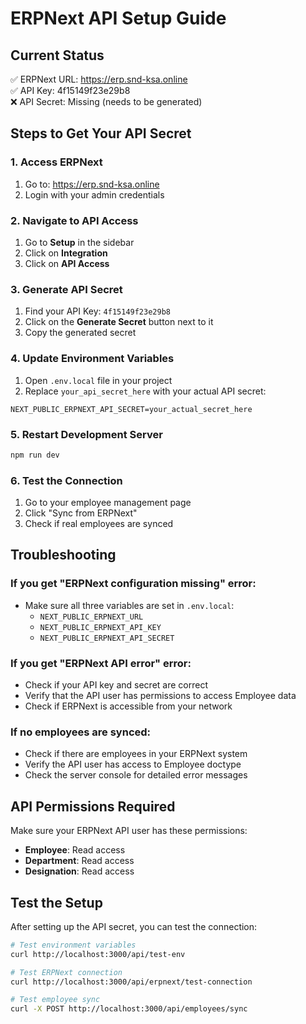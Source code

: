 # ERPNext API Setup Guide

## Current Status
✅ ERPNext URL: https://erp.snd-ksa.online  
✅ API Key: 4f15149f23e29b8  
❌ API Secret: Missing (needs to be generated)

## Steps to Get Your API Secret

### 1. Access ERPNext
1. Go to: https://erp.snd-ksa.online
2. Login with your admin credentials

### 2. Navigate to API Access
1. Go to **Setup** in the sidebar
2. Click on **Integration**
3. Click on **API Access**

### 3. Generate API Secret
1. Find your API Key: `4f15149f23e29b8`
2. Click on the **Generate Secret** button next to it
3. Copy the generated secret

### 4. Update Environment Variables
1. Open `.env.local` file in your project
2. Replace `your_api_secret_here` with your actual API secret:

```env
NEXT_PUBLIC_ERPNEXT_API_SECRET=your_actual_secret_here
```

### 5. Restart Development Server
```bash
npm run dev
```

### 6. Test the Connection
1. Go to your employee management page
2. Click "Sync from ERPNext"
3. Check if real employees are synced

## Troubleshooting

### If you get "ERPNext configuration missing" error:
- Make sure all three variables are set in `.env.local`:
  - `NEXT_PUBLIC_ERPNEXT_URL`
  - `NEXT_PUBLIC_ERPNEXT_API_KEY`
  - `NEXT_PUBLIC_ERPNEXT_API_SECRET`

### If you get "ERPNext API error" error:
- Check if your API key and secret are correct
- Verify that the API user has permissions to access Employee data
- Check if ERPNext is accessible from your network

### If no employees are synced:
- Check if there are employees in your ERPNext system
- Verify the API user has access to Employee doctype
- Check the server console for detailed error messages

## API Permissions Required

Make sure your ERPNext API user has these permissions:
- **Employee**: Read access
- **Department**: Read access  
- **Designation**: Read access

## Test the Setup

After setting up the API secret, you can test the connection:

```bash
# Test environment variables
curl http://localhost:3000/api/test-env

# Test ERPNext connection
curl http://localhost:3000/api/erpnext/test-connection

# Test employee sync
curl -X POST http://localhost:3000/api/employees/sync
``` 
